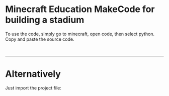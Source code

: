 # Minecraft Education MakeCode for building a stadium

To use the code, simply go to minecraft, open code, then select python. Copy and paste the source code.

<br>

---
# Alternatively

Just import the project file:


